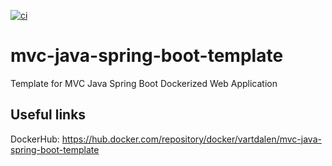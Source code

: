 [![ci](https://github.com/vartdalen/mvc-java-spring-boot-template/workflows/ci/badge.svg)](https://github.com/vartdalen/mvc-java-spring-boot-template/actions?workflow=ci)

# mvc-java-spring-boot-template
Template for MVC Java Spring Boot Dockerized Web Application

## Useful links
DockerHub: https://hub.docker.com/repository/docker/vartdalen/mvc-java-spring-boot-template